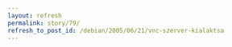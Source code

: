 ```yaml
---
layout: refresh
permalink: story/79/
refresh_to_post_id: /debian/2005/06/21/vnc-szerver-kialaktsa
---
```

